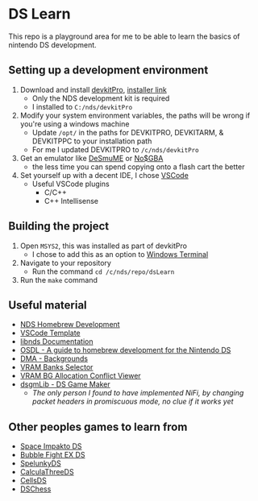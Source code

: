 # DS Learn

This repo is a playground area for me to be able to learn the basics of nintendo DS development.

## Setting up a development environment
1. Download and install [devkitPro](https://devkitpro.org), [installer link](https://github.com/devkitPro/installer/releases/latest)
    - Only the NDS development kit is required
    - I installed to `C:/nds/devkitPro`
2. Modify your system environment variables, the paths will be wrong if you're using a windows machine
    - Update `/opt/` in the paths for DEVKITPRO, DEVKITARM, & DEVKITPPC to your installation path
    - For me I updated DEVKITPRO to `/c/nds/devkitPro`
3. Get an emulator like [DeSmuME](http://desmume.org) or [No$GBA](https://www.nogba.com)
    - the less time you can spend copying onto a flash cart the better
4. Set yourself up with a decent IDE, I chose [VSCode](https://code.visualstudio.com)
    - Useful VSCode plugins
      - C/C++
      - C++ Intellisense

## Building the project
1. Open `MSYS2`, this was installed as part of devkitPro
    - I chose to add this as an option to [Windows Terminal](https://www.msys2.org/docs/terminals)
2. Navigate to your repository
    - Run the command `cd /c/nds/repo/dsLearn`
3. Run the `make` command

## Useful material
- [NDS Homebrew Development](https://github.com/jdriselvato/NDS-Development)
- [VSCode Template](https://github.com/cuibonobo/nds_vscode_template)
- [libnds Documentation](https://libnds.devkitpro.org/index.html)
- [OSDL - A guide to homebrew development for the Nintendo DS](http://osdl.sourceforge.net/main/documentation/misc/nintendo-DS/homebrew-guide/HomebrewForDS.html)
- [DMA - Backgrounds](http://cpp4ds.blogspot.com)
- [VRAM Banks Selector](https://mtheall.com/banks.html#)
- [VRAM BG Allocation Conflict Viewer](https://mtheall.com/vram.html#)
- [dsgmLib - DS Game Maker](https://github.com/CTurt/dsgmLib) 
    - _The only person I found to have implemented NiFi, by changing packet headers in promiscuous mode, no clue if it works yet_

## Other peoples games to learn from
- [Space Impakto DS](http://rel.phatcode.net/index.php?action=contents&item=Space-Impakto-DS)
- [Bubble Fight EX DS](http://rel.phatcode.net/index.php?action=contents&item=Bubble_Fight_EX_DS)
- [SpelunkyDS](https://github.com/dbeef/spelunky-ds)
- [CalculaThreeDS](https://github.com/LiquidFenrir/CalculaThreeDS)
- [CellsDS](https://github.com/clone45/cellsds)
- [DSChess](http://www.vonloesch.de/dschess.html)

